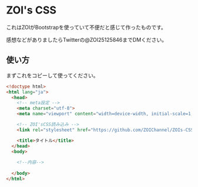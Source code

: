 # ZOI's CSS

これはZOIがBootstrapを使っていて不便だと感じて作ったものです。

感想などがありましたらTwitterの@ZOI25125846までDMください。

## 使い方

まずこれをコピーして使ってください。

```html
<!doctype html>
<html lang="ja">
  <head>
    <!-- meta設定 -->
    <meta charset="utf-8">
    <meta name="viewport" content="width=device-width, initial-scale=1, shrink-to-fit=no">

    <!-- ZOI'sCSS読み込み -->
    <link rel="stylesheet" href="https://github.com/ZOIChannel/ZOIs-CSS/blob/master/https://github.com/ZOIChannel/ZOIs-CSS/blob/master/ZOI's%20CSS">

    <title>タイトル</title>
  </head>
  <body>
    
    <!--内容-->
    
  </body>
</html>
```
